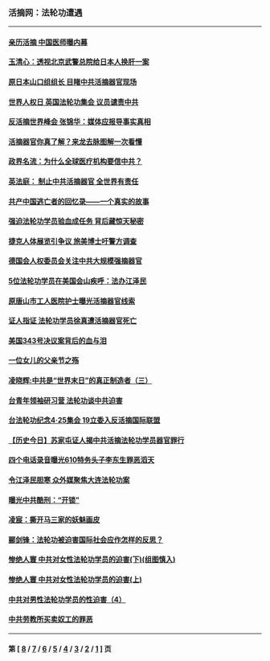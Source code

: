 ### 活摘网：法轮功遭遇
---
#### [亲历活摘 中国医师曝内幕](../../pages/nf5881/n14040389.md?08130430) 
#### [玉清心：透视北京武警总院给日本人换肝一案](../../pages/nf5881/n13771978.md?08130430) 
#### [原日本山口组组长 目睹中共活摘器官现场](../../pages/nf5881/n13767360.md?08130430) 
#### [世界人权日 英国法轮功集会 议员谴责中共](../../pages/nf5881/n13431763.md?08130430) 
#### [反活摘世界峰会 张锦华：媒体应报导事实真相](../../pages/nf5881/n13278502.md?08130430) 
#### [活摘器官你真了解？来龙去脉图解一次看懂](../../pages/nf5881/n13013820.md?08130430) 
#### [政界名流：为什么全球医疗机构要信中共？](../../pages/nf5881/n11945479.md?08130430) 
#### [英法庭： 制止中共活摘器官 全世界有责任](../../pages/nf5881/n11330691.md?08130430) 
#### [共产中国逃亡者的回忆录——一个真实的故事](../../pages/nf5881/n10918649.md?08130430) 
#### [强迫法轮功学员验血成任务 背后藏惊天秘密](../../pages/nf5881/n4252384.md?08130430) 
#### [捷克人体展览引争议 旅美博士吁警方调查](../../pages/nf5881/n9429187.md?08130430) 
#### [德国会人权委员会关注中共大规模强摘器官](../../pages/nf5881/n8418950.md?08130430) 
#### [5位法轮功学员在美国会山疾呼：法办江泽民](../../pages/nf5881/n8101519.md?08130430) 
#### [原唐山市工人医院护士曝光活摘器官线索](../../pages/nf5881/n8076384.md?08130430) 
#### [证人指证 法轮功学员徐真遭活摘器官死亡](../../pages/nf5881/n8042467.md?08130430) 
#### [美国343号决议案背后的血与泪](../../pages/nf5881/n8020684.md?08130430) 
#### [一位女儿的父亲节之殇](../../pages/nf5881/n8014122.md?08130430) 
#### [凌晓辉:中共是“世界末日”的真正制造者（三）](../../pages/nf5881/n4210333.md?08130430) 
#### [台青年领袖研习营 法轮功谈中共迫害](../../pages/nf5881/n4141857.md?08130430) 
#### [台法轮功纪念4‧25集会 19立委入反活摘国际联盟](../../pages/nf5881/n4141821.md?08130430) 
#### [【历史今日】苏家屯证人揭中共活摘法轮功学员器官罪行](../../pages/nf5881/n4135912.md?08130430) 
#### [四个电话录音曝光610特务头子李东生罪恶滔天](../../pages/nf5881/n4040060.md?08130430) 
#### [令江泽民胆寒 众外媒聚焦大连法轮功案](../../pages/nf5881/n3932671.md?08130430) 
#### [曝光中共酷刑：“开锁”](../../pages/nf5881/n3889373.md?08130430) 
#### [凌宸：撕开马三家的妖魅画皮](../../pages/nf5881/n3849369.md?08130430) 
#### [郦剑锋：法轮功被迫害国际社会应作怎样的反思？](../../pages/nf5881/n3824560.md?08130430) 
#### [惨绝人寰 中共对女性法轮功学员的迫害(下)(组图慎入)](../../pages/nf5881/n3816285.md?08130430) 
#### [惨绝人寰 中共对女性法轮功学员的迫害(上)](../../pages/nf5881/n3815374.md?08130430) 
#### [中共对男性法轮功学员的性迫害（4）](../../pages/nf5881/n3769144.md?08130430) 
#### [中共劳教所买卖奴工的罪恶](../../pages/nf5881/n3769378.md?08130430) 

---
#### 第 [ [8](./8.md?08130430) / [7](./7.md?08130430) / [6](./6.md?08130430) / [5](./5.md?08130430) / [4](./4.md?08130430) / [3](./3.md?08130430) / [2](./2.md?08130430) / [1](./1.md?08130430) ] 页
